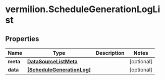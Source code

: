 # vermilion.ScheduleGenerationLogList

## Properties

Name | Type | Description | Notes
------------ | ------------- | ------------- | -------------
**meta** | [**DataSourceListMeta**](DataSourceListMeta.md) |  | [optional] 
**data** | [**[ScheduleGenerationLog]**](ScheduleGenerationLog.md) |  | [optional] 


